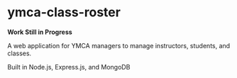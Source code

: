 # ymca-class-roster
**Work Still in Progress**

A web application for YMCA managers to manage instructors, students, and classes.

Built in Node.js, Express.js, and MongoDB
